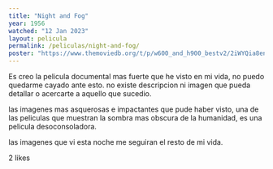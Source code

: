 ```yaml
---
title: "Night and Fog"
year: 1956
watched: "12 Jan 2023"
layout: pelicula
permalink: /peliculas/night-and-fog/
poster: "https://www.themoviedb.org/t/p/w600_and_h900_bestv2/2iWYQia8enOai7QEO3TvenleD7r.jpg"
---
```


Es creo la pelicula documental mas fuerte que he visto en mi vida, no puedo quedarme cayado ante esto.
no existe descripcion ni imagen que pueda detallar o acercarte a aquello que sucedio.

las imagenes mas asquerosas e impactantes que pude haber visto, una de las peliculas que muestran la sombra mas obscura de la humanidad, es una pelicula desoconsoladora.

las imagenes que vi esta noche me seguiran el resto de mi vida.

2 likes
